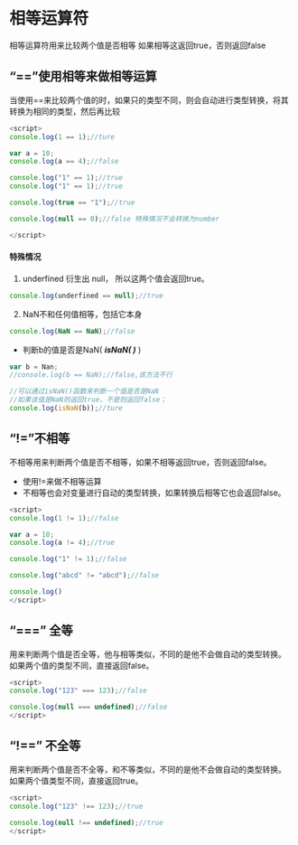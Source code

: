 # 相等运算符 #
相等运算符用来比较两个值是否相等
	如果相等这返回true，否则返回false



## “==”使用相等来做相等运算 ##

当使用==来比较两个值的时，如果只的类型不同，则会自动进行类型转换，将其转换为相同的类型，然后再比较
```javascript
<script>
console.log(1 == 1);//ture

var a = 10;
console.log(a == 4);//false

console.log("1" == 1);//true
console.log("1" == 1);//true

console.log(true == "1");//true

console.log(null == 0);//false 特殊情况不会转换为number

</script>
```
#### 特殊情况
1. underfined 衍生出 null， 所以这两个值会返回true。
```javascript
console.log(underfined == null);//true
```
2. NaN不和任何值相等，包括它本身
```javascript
console.log(NaN == NaN);//false
```
+ 判断b的值是否是NaN(  ***isNaN( )*** )
```javascript
var b = Nan;
//console.log(b == NaN);//false,该方法不行

//可以通过isNaN()函数来判断一个值是否是NaN
//如果该值是NaN则返回true，不是则返回false；
console.log(isNaN(b));//ture
```


## “!=”不相等 ##

不相等用来判断两个值是否不相等，如果不相等返回true，否则返回false。
+ 使用!=来做不相等运算
+ 不相等也会对变量进行自动的类型转换，如果转换后相等它也会返回false。
```javascript
<script>
console.log(1 != 1);//false

var a = 10;
console.log(a != 4);//true

console.log("1" != 1);//false

console.log("abcd" != "abcd");//false

console.log()
</script>
```


## “===” 全等

用来判断两个值是否全等，他与相等类似，不同的是他不会做自动的类型转换。
如果两个值的类型不同，直接返回false。

```javascript
<script>
console.log("123" === 123);//false

console.log(null === undefined);//false
</script>
```


## “!==” 不全等

用来判断两个值是否不全等，和不等类似，不同的是他不会做自动的类型转换。
如果两个值类型不同，直接返回true。
```javascript
<script>
console.log("123" !== 123);//true

console.log(null !== undefined);//true
</script>
```


